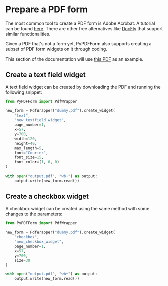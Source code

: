 # Prepare a PDF form

The most common tool to create a PDF form is Adobe Acrobat. A tutorial can be found 
[here](https://helpx.adobe.com/acrobat/using/creating-distributing-pdf-forms.html). 
There are other free alternatives like [DocFly](https://www.docfly.com/) that support similar functionalities.

Given a PDF that's not a form yet, PyPDFForm also supports 
creating a subset of PDF form widgets on it through coding.

This section of the documentation will use 
[this PDF](https://www.w3.org/WAI/ER/tests/xhtml/testfiles/resources/pdf/dummy.pdf) as an example.

## Create a text field widget

A text field widget can be created by downloading the PDF and running the following snippet:

```python
from PyPDFForm import PdfWrapper

new_form = PdfWrapper("dummy.pdf").create_widget(
    "text",
    "new_textfield_widget",
    page_number=1,
    x=57,
    y=700,
    width=120,
    height=40,
    max_length=5,
    font="Courier",
    font_size=15,
    font_color=(1, 0, 0)
)

with open("output.pdf", "wb+") as output:
    output.write(new_form.read())
```

## Create a checkbox widget

A checkbox widget can be created using the same method with some changes to the parameters:

```python
from PyPDFForm import PdfWrapper

new_form = PdfWrapper("dummy.pdf").create_widget(
    "checkbox",
    "new_checkbox_widget",
    page_number=1,
    x=57,
    y=700,
    size=30
)

with open("output.pdf", "wb+") as output:
    output.write(new_form.read())
```
